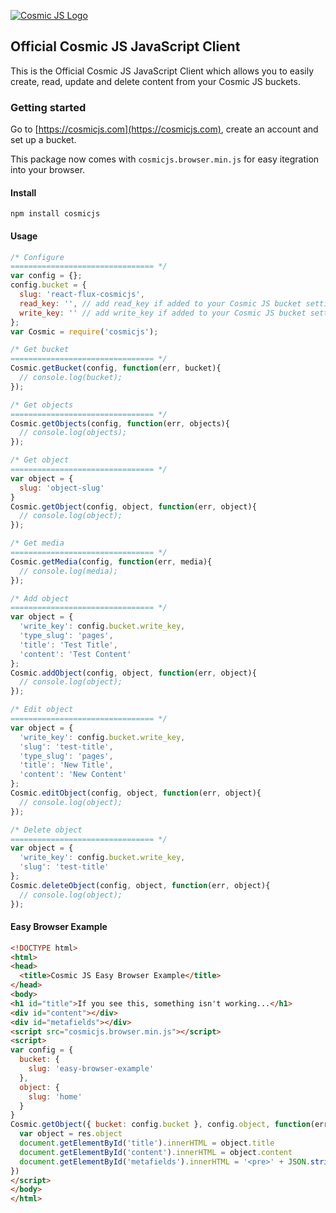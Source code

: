 [![Cosmic JS Logo](https://cosmicjs.com/images/marketing/logo-w-brand.jpg)](https://cosmicjs.com/)
## Official Cosmic JS JavaScript Client
This is the Official Cosmic JS JavaScript Client which allows you to easily create, read, update and delete content from your Cosmic JS buckets.
### Getting started
Go to [https://cosmicjs.com](https://cosmicjs.com), create an account and set up a bucket.

This package now comes with `cosmicjs.browser.min.js` for easy itegration into your browser.

#### Install
```
npm install cosmicjs
```

#### Usage

```javascript
/* Configure
================================ */
var config = {};
config.bucket = {
  slug: 'react-flux-cosmicjs',
  read_key: '', // add read_key if added to your Cosmic JS bucket settings
  write_key: '' // add write_key if added to your Cosmic JS bucket settings
};
var Cosmic = require('cosmicjs');

/* Get bucket
================================ */
Cosmic.getBucket(config, function(err, bucket){
  // console.log(bucket);
});

/* Get objects
================================ */
Cosmic.getObjects(config, function(err, objects){
  // console.log(objects);
});

/* Get object
================================ */
var object = {
  slug: 'object-slug'
}
Cosmic.getObject(config, object, function(err, object){
  // console.log(object);
});

/* Get media
================================ */
Cosmic.getMedia(config, function(err, media){
  // console.log(media);
});

/* Add object
================================ */
var object = {
  'write_key': config.bucket.write_key,
  'type_slug': 'pages',
  'title': 'Test Title',
  'content': 'Test Content'
};
Cosmic.addObject(config, object, function(err, object){
  // console.log(object);
});

/* Edit object
================================ */
var object = {
  'write_key': config.bucket.write_key,
  'slug': 'test-title',
  'type_slug': 'pages',
  'title': 'New Title',
  'content': 'New Content'
};
Cosmic.editObject(config, object, function(err, object){
  // console.log(object);
});

/* Delete object
================================ */
var object = {
  'write_key': config.bucket.write_key,
  'slug': 'test-title'
};
Cosmic.deleteObject(config, object, function(err, object){
  // console.log(object);
});
```
#### Easy Browser Example
```html
<!DOCTYPE html>
<html>
<head>
  <title>Cosmic JS Easy Browser Example</title>
</head>
<body>
<h1 id="title">If you see this, something isn't working...</h1>
<div id="content"></div>
<div id="metafields"></div>
<script src="cosmicjs.browser.min.js"></script>
<script>
var config = {
  bucket: {
    slug: 'easy-browser-example'
  },
  object: {
    slug: 'home'
  }
}
Cosmic.getObject({ bucket: config.bucket }, config.object, function(err, res) {
  var object = res.object
  document.getElementById('title').innerHTML = object.title
  document.getElementById('content').innerHTML = object.content
  document.getElementById('metafields').innerHTML = '<pre>' + JSON.stringify(object.metafields, null, 2) + '</pre>'
})
</script>
</body>
</html>
```